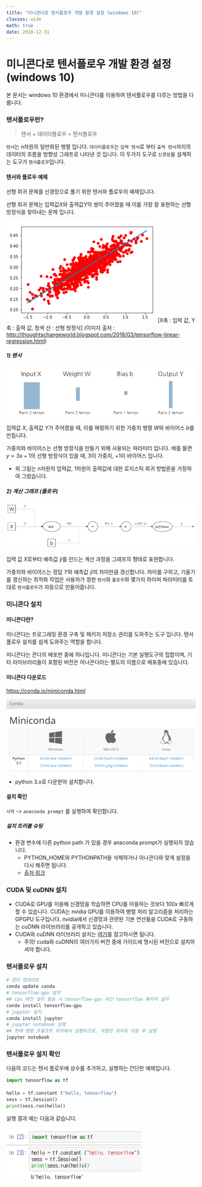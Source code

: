 ```yaml
---
title: "미니콘다로 텐서플로우 개발 환경 설정 (windows 10)"
classes: wide
math: true
date: 2018-12-31
---
```


# 미니콘다로 텐서플로우 개발 환경 설정 (windows 10)

본 문서는 windows 10 환경에서 미니콘다를 이용하여 텐서플로우를 다루는 방법을 다룹니다.

### 텐서플로우란?

> 텐서 + 데이터플로우 = 텐서플로우

`텐서`는 n차원의 일반화된 행렬 입니다.
`데이터플로우`는 `입력 텐서`로 부터 `출력 텐서`까지의 데이터의 흐름을 방향성 그래프로 나타낸 것 입니다.
이 두가지 도구로 `신경망`을 설계하는 도구가 `텐서플로우`입니다.

#### 텐서와 플로우 예제

선형 회귀 문제를 신경망으로 풀기 위한 텐서와 플로우의 예제입니다.

선형 회귀 문제는 입력값$X$와 출력값$Y$의 쌍이 주어졌을 때 이를 가장 잘 표현하는 선형 방정식을 찾아내는 문제 입니다.

![](../assets/2018-12-31-tensorflow-with-miniconda/2018-12-31-18-26-28.png)
[X축 : 입력 값, Y축 : 출력 값, 청색 선 : 선형 방정식]
(이미지 출처 : http://thoughtschangeworld.blogspot.com/2018/03/tensorflow-linear-regression.html)

##### 1) 텐서

![](../assets/2018-12-31-tensorflow-with-miniconda/2018-12-31-18-11-55.png)

입력값 $X$, 출력값 $Y$가 주어졌을 때, 이를 매핑하기 위한 가중치 행렬 $W$와 바이어스 $b$를 만듭니다.

가중치와 바이어스는 선형 방정식을 만들기 위해 사용되는 파라미터 입니다. 예를 들면 $y=3x+1$의 선형 방정식이 있을 때, $3$이 가중치, $+1$이 바이어스 입니다.

* 위 그림는 n차원의 입력값, 1차원의 출력값에 대한 로지스틱 회귀 방법론을 가정하여 그렸습니다.

##### 2) 계산 그래프 (플로우)

![](../assets/2018-12-31-tensorflow-with-miniconda/2018-12-31-18-15-50.png)

입력 값 $X$로부터 예측값 $\hat{y}$를 만드는 계산 과정을 그래프의 형태로 표현합니다.

가중치와 바이어스는 정답 $Y$와 예측값 $\hat{y}$의 차이만큼 갱신합니다. 차이를 구하고, 기울기를 갱신하는 최적화 작업은 사용자가 정한 `텐서`와 `플로우`와 몇가지 하이퍼 파라미터를 토대로 `텐서플로우`가 자동으로 만들어줍니다.

### 미니콘다 설치

#### 미니콘다란?

미니콘다는 프로그래밍 환경 구축 및 패키지 저장소 관리를 도와주는 도구 입니다. 텐서플로우 설치를 쉽게 도와주는 역할을 합니다.

미니콘다는 콘다의 배포판 중에 하나입니다. 미니콘다는 기본 실행도구의 집합이며, 기타 라이브러리들이 포함된 버전은 아나콘다라는 별도의 이름으로 배포중에 있습니다.

#### 미니콘다 다운로드

https://conda.io/miniconda.html

![](../assets/2018-12-31-tensorflow-with-miniconda/2018-12-31-18-23-00.png)

- python 3.x로 다운받아 설치합니다.

#### 설치 확인

`시작` -> `anaconda prompt` 를 실행하여 확인합니다.

##### 설치 트러블 슈팅

- 환경 변수에 다른 python path 가 있을 경우 anaconda prompt가 실행되지 않습니다.
  - PYTHON_HOME와 PYTHONPATH을 삭제하거나 아나콘다와 맞게 설정을 다시 해주면 됩니다.
  - [출처 링크](http://kjk92.tistory.com/14)

### CUDA 및 cuDNN 설치

- CUDA로 GPU를 이용해 신경망을 학습하면 CPU를 이용하는 것보다 100x 빠르게 할 수 있습니다. CUDA는 nvidia GPU를 이용하여 병렬 처리 알고리즘을 처리하는 GPGPU 도구입니다. nvidia에서 신경망과 관련된 기본 연산들을 CUDA로 구동하는 cuDNN 라이브러리를 공개하고 있습니다.
- CUDA와 cuDNN 라이브러리 설치는 [여기](https://www.tensorflow.org/install/gpu)를 참고하시면 됩니다.
  - 주의! cuda와 cuDNN의 여러가지 버전 중에 가이드에 명시된 버전으로 설치하셔야 합니다.

### 텐서플로우 설치

```bash
# 콘다 업데이트
conda update conda
# tensorflow-gpu 설치
## cpu 버전 설치 필요 시 tensorflow-gpu 대신 tensorflow 패키지 설치
conda install tensorflow-gpu
# jupyter 설치
conda install jupyter
# jupyter notebook 실행
## 현재 명령 프롬프트 위치에서 실행되므로, 적절한 위치로 이동 후 실행
jupyter notebook
```

### 텐서플로우 설치 확인

다음의 코드는 텐서 플로우에 상수를 추가하고, 실행하는 간단한 예제입니다.

```py
import tensorflow as tf

hello = tf.constant ("hello, tensorflow")
sess = tf.Session()
print(sess.run(hello))
```

실행 결과 예는 다음과 같습니다.

![](../assets/2018-12-31-tensorflow-with-miniconda/2018-12-31-18-53-20.png)